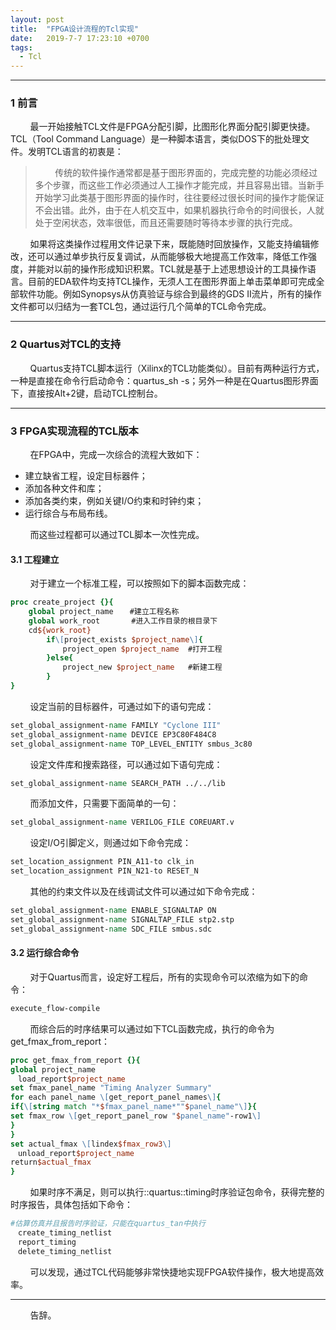 ```yaml
---
layout: post
title:  "FPGA设计流程的Tcl实现"
date:   2019-7-7 17:23:10 +0700
tags:
  - Tcl
---
```


-------
### 1 前言

&#160; &#160; &#160; &#160; 最一开始接触TCL文件是FPGA分配引脚，比图形化界面分配引脚更快捷。TCL（Tool Command Language）是一种脚本语言，类似DOS下的批处理文件。发明TCL语言的初衷是：

> &#160; &#160; &#160; &#160; 传统的软件操作通常都是基于图形界面的，完成完整的功能必须经过多个步骤，而这些工作必须通过人工操作才能完成，并且容易出错。当新手开始学习此类基于图形界面的操作时，往往要经过很长时间的操作才能保证不会出错。此外，由于在人机交互中，如果机器执行命令的时间很长，人就处于空闲状态，效率很低，而且还需要随时等待本步骤的执行完成。


&#160; &#160; &#160; &#160; 如果将这类操作过程用文件记录下来，既能随时回放操作，又能支持编辑修改，还可以通过单步执行反复调试，从而能够极大地提高工作效率，降低工作强度，并能对以前的操作形成知识积累。TCL就是基于上述思想设计的工具操作语言。目前的EDA软件均支持TCL操作，无须人工在图形界面上单击菜单即可完成全部软件功能。例如Synopsys从仿真验证与综合到最终的GDS II流片，所有的操作文件都可以归结为一套TCL包，通过运行几个简单的TCL命令完成。

----------

### 2 Quartus对TCL的支持

&#160; &#160; &#160; &#160; Quartus支持TCL脚本运行（Xilinx的TCL功能类似）。目前有两种运行方式，一种是直接在命令行启动命令：quartus_sh -s；另外一种是在Quartus图形界面下，直接按Alt+2键，启动TCL控制台。

----

### 3 FPGA实现流程的TCL版本

&#160; &#160; &#160; &#160; 在FPGA中，完成一次综合的流程大致如下：

* 建立缺省工程，设定目标器件；
* 添加各种文件和库；
* 添加各类约束，例如关键I/O约束和时钟约束；
* 运行综合与布局布线。

&#160; &#160; &#160; &#160; 而这些过程都可以通过TCL脚本一次性完成。

#### 3.1 工程建立

&#160; &#160; &#160; &#160; 对于建立一个标准工程，可以按照如下的脚本函数完成：
```tcl
proc create_project {}{  
    global project_name　  #建立工程名称  
    global work_root       #进入工作目录的根目录下  
    cd${work_root}  
        if\[project_exists $project_name\]{  
　          project_open $project_name  #打开工程  
        }else{  
　          project_new $project_name   #新建工程  
        }  
} 
```
&#160; &#160; &#160; &#160; 设定当前的目标器件，可通过如下的语句完成：

```tcl
set_global_assignment-name FAMILY "Cyclone III"  
set_global_assignment-name DEVICE EP3C80F484C8  
set_global_assignment-name TOP_LEVEL_ENTITY smbus_3c80 
```

&#160; &#160; &#160; &#160; 设定文件库和搜索路径，可以通过如下语句完成：
```tcl
set_global_assignment-name SEARCH_PATH ../../lib 
```

&#160; &#160; &#160; &#160; 而添加文件，只需要下面简单的一句：

```tcl
set_global_assignment-name VERILOG_FILE COREUART.v 
```

&#160; &#160; &#160; &#160; 设定I/O引脚定义，则通过如下命令完成：

```tcl
set_location_assignment PIN_A11-to clk_in  
set_location_assignment PIN_N21-to RESET_N 
```

&#160; &#160; &#160; &#160; 其他的约束文件以及在线调试文件可以通过如下命令完成：

```tcl
set_global_assignment-name ENABLE_SIGNALTAP ON  
set_global_assignment-name SIGNALTAP_FILE stp2.stp  
set_global_assignment-name SDC_FILE smbus.sdc 
```


#### 3.2 运行综合命令

&#160; &#160; &#160; &#160; 对于Quartus而言，设定好工程后，所有的实现命令可以浓缩为如下的命令：

```tcl
execute_flow-compile 
```

&#160; &#160; &#160; &#160; 而综合后的时序结果可以通过如下TCL函数完成，执行的命令为get_fmax_from_report：

```tcl
proc get_fmax_from_report {}{  
global project_name  
　load_report$project_name  
set fmax_panel_name "Timing Analyzer Summary"  
for each panel_name \[get_report_panel_names\]{  
if{\[string match "*$fmax_panel_name*""$panel_name"\]}{  
set fmax_row \[get_report_panel_row "$panel_name"-row1\]  
}  
}  
set actual_fmax \[lindex$fmax_row3\]  
　unload_report$project_name  
return$actual_fmax  
} 
```

&#160; &#160; &#160; &#160; 如果时序不满足，则可以执行::quartus::timing时序验证包命令，获得完整的时序报告，具体包括如下命令：

```tcl
#估算仿真并且报告时序验证，只能在quartus_tan中执行  
　create_timing_netlist  
　report_timing  
　delete_timing_netlist 
```
&#160; &#160; &#160; &#160; 可以发现，通过TCL代码能够非常快捷地实现FPGA软件操作，极大地提高效率。

----
&#160; &#160; &#160; &#160; 告辞。

